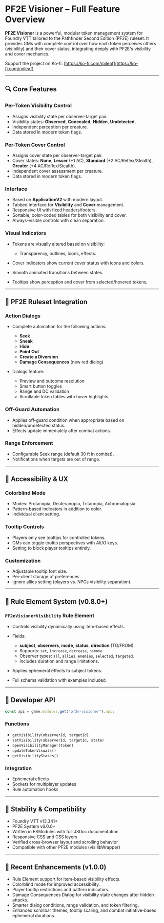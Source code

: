 # PF2E Visioner – Full Feature Overview

**PF2E Visioner** is a powerful, modular token management system for Foundry VTT tailored to the Pathfinder Second Edition (PF2E) ruleset. It provides GMs with complete control over how each token perceives others (visibility) and their cover status, integrating deeply with PF2E's visibility and cover mechanics.

Support the project on Ko-fi: [https://ko-fi.com/roileaf](https://ko-fi.com/roileaf)

---

## 🔍 Core Features

### Per-Token Visibility Control

* Assigns visibility state per observer-target pair.
* Visibility states: **Observed**, **Concealed**, **Hidden**, **Undetected**.
* Independent perception per creature.
* Data stored in modern token flags.

### Per-Token Cover Control

* Assigns cover state per observer-target pair.
* Cover states: **None**, **Lesser** (+1 AC), **Standard** (+2 AC/Reflex/Stealth), **Greater** (+4 AC/Reflex/Stealth).
* Independent cover assessment per creature.
* Data stored in modern token flags.

### Interface

* Based on **ApplicationV2** with modern layout.
* Tabbed interface for **Visibility** and **Cover** management.
* Responsive UI with fixed headers/footers.
* Sortable, color-coded tables for both visibility and cover.
* Always-visible controls with clean separation.

### Visual Indicators

* Tokens are visually altered based on visibility:

  * Transparency, outlines, icons, effects.
* Cover indicators show current cover status with icons and colors.
* Smooth animated transitions between states.
* Tooltips show perception and cover from selected/hovered tokens.

---

## 🫠 PF2E Ruleset Integration

### Action Dialogs

* Complete automation for the following actions:

  * **Seek**
  * **Sneak**
  * **Hide**
  * **Point Out**
  * **Create a Diversion**
  * **Damage Consequences** (new red dialog)
* Dialogs feature:

  * Preview and outcome resolution
  * Smart button toggles
  * Range and DC validation
  * Scrollable token tables with hover highlights

### Off-Guard Automation

* Applies off-guard condition when appropriate based on hidden/undetected status.
* Effects update immediately after combat actions.

### Range Enforcement

* Configurable Seek range (default 30 ft in combat).
* Notifications when targets are out of range.

---

## 🌈 Accessibility & UX

### Colorblind Mode

* Modes: Protanopia, Deuteranopia, Tritanopia, Achromatopsia.
* Pattern-based indicators in addition to color.
* Individual client setting.

### Tooltip Controls

* Players only see tooltips for controlled tokens.
* GMs can toggle tooltip perspectives with Alt/O keys.
* Setting to block player tooltips entirely.

### Customization

* Adjustable tooltip font size.
* Per-client storage of preferences.
* Ignore allies setting (players vs. NPCs visibility separation).

---

## 🚀 Rule Element System (v0.8.0+)

### `PF2eVisionerVisibility` Rule Element

* Controls visibility dynamically using item-based effects.
* Fields:

  * **subject**, **observers**, **mode**, **status**, **direction** (TO/FROM).
  * Supports: `set`, `increase`, `decrease`, `remove`.
  * Observer types: `all`, `allies`, `enemies`, `selected`, `targeted`.
  * Includes duration and range limitations.
* Applies ephemeral effects to subject tokens.
* Full schema validation with examples included.

---

## 🔧 Developer API

```js
const api = game.modules.get("pf2e-visioner").api;
```

### Functions

* `getVisibility(observerId, targetId)`
* `setVisibility(observerId, targetId, state)`
* `openVisibilityManager(token)`
* `updateTokenVisuals()`
* `getVisibilityStates()`

### Integration

* Ephemeral effects
* Sockets for multiplayer updates
* Rule automation hooks

---

## 💪 Stability & Compatibility

* Foundry VTT v13.341+
* PF2E System v6.0.0+
* Written in ESModules with full JSDoc documentation
* Responsive CSS and CSS layers
* Verified cross-browser layout and scrolling behavior
* Compatible with other PF2E modules (via libWrapper)

---

## 📆 Recent Enhancements (v1.0.0)

* Rule Element support for item-based visibility effects.
* Colorblind mode for improved accessibility.
* Player tooltip restrictions and pattern indicators.
* Damage Consequences Dialog for visibility state changes after hidden attacks.
* Smarter dialog conditions, range validation, and token filtering.
* Enhanced scrollbar themes, tooltip scaling, and combat initiative-based ephemeral durations.
